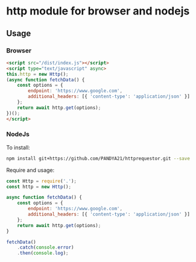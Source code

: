 # http module for browser and nodejs

## Usage

### Browser
```html
<script src="/dist/index.js"></script>
<script type="text/javascript" async>
this.http = new Http();
(async function fetchData() {
	const options = {
		endpoint: 'https://www.google.com',
		additional_headers: [{ 'content-type': 'application/json' }]
	};
	return await http.get(options);
})();
</script>
```

### NodeJs
To install:
```bash
npm install git+https://github.com/PANDYA21/httprequestor.git --save
```

Require and usage:
```javascript
const Http = require('.');
const http = new Http();

async function fetchData() {
	const options = {
		endpoint: 'https://www.google.com',
		additional_headers: [{ 'content-type': 'application/json' }]
	};
	return await http.get(options);
}

fetchData()
	.catch(console.error)
	.then(console.log);
```

